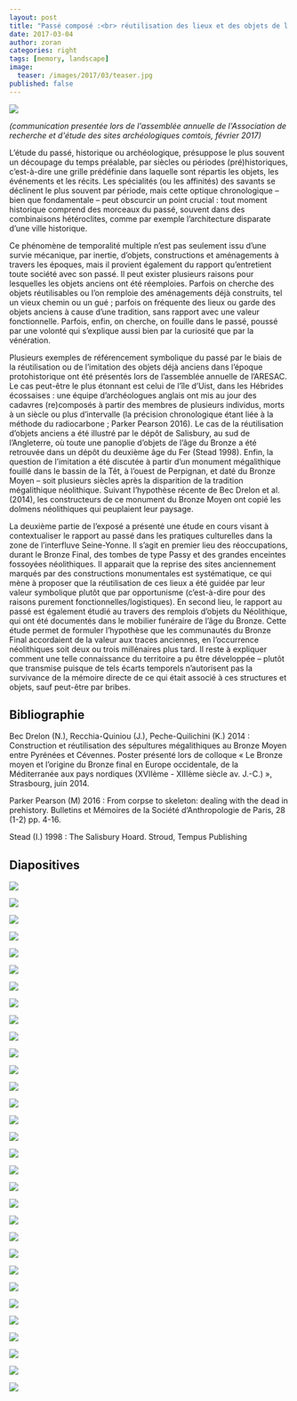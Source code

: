 ```yaml
---
layout: post
title: "Passé composé :<br> réutilisation des lieux et des objets de l’époque Néolithique à l’âge du Bronze"
date: 2017-03-04
author: zoran
categories: right
tags: [memory, landscape]
image: 
  teaser: /images/2017/03/teaser.jpg
published: false
---
```


![](/images/2017/03/Diapositive1.JPG)

*(communication presentée lors de l'assemblée annuelle de l'Association de recherche et d'étude des sites archéologiques comtois, février 2017)*

L’étude du passé, historique ou archéologique, présuppose le plus souvent un découpage du temps préalable, par siècles ou périodes (pré)historiques, c’est-à-dire une grille prédéfinie dans laquelle sont répartis les objets, les événements et les récits. Les spécialités (ou les affinités) des savants se déclinent le plus souvent par période, mais cette optique chronologique – bien que fondamentale – peut obscurcir un point crucial : tout moment historique comprend des morceaux du passé, souvent dans des combinaisons hétéroclites, comme par exemple l’architecture disparate d’une ville historique. 

Ce phénomène de temporalité multiple n’est pas seulement issu d’une survie mécanique, par inertie, d’objets, constructions et aménagements à travers les époques, mais il provient également du rapport qu’entretient toute société avec son passé. Il peut exister plusieurs raisons pour lesquelles les objets anciens ont été réemploies. Parfois on cherche des objets réutilisables ou l’on remploie des aménagements déjà construits, tel un vieux chemin ou un gué ; parfois on fréquente des lieux ou  garde des objets anciens à cause d’une tradition, sans rapport avec une valeur fonctionnelle. Parfois, enfin, on cherche, on fouille dans le passé, poussé par une volonté qui s’explique aussi bien par la curiosité que par la vénération.

Plusieurs exemples de référencement symbolique du passé par le biais de la réutilisation ou de l’imitation des objets déjà anciens dans l’époque protohistorique ont été présentés lors de l’assemblée annuelle de l’ARESAC. Le cas peut-être le plus étonnant est celui de l’île d’Uist, dans les Hébrides écossaises : une équipe d’archéologues anglais ont mis au jour des cadavres (re)composés à partir des membres de plusieurs individus, morts à un siècle ou plus d’intervalle (la précision chronologique étant liée à la méthode du radiocarbone ; Parker Pearson 2016). Le cas de la réutilisation d’objets anciens a été illustré par le dépôt de Salisbury, au sud de l’Angleterre, où toute une panoplie d’objets de l’âge du Bronze a été retrouvée dans un dépôt  du deuxième âge du Fer (Stead 1998). Enfin, la question de l’imitation a été discutée à partir d’un monument mégalithique fouillé dans le bassin de la Têt, à l’ouest de Perpignan, et daté du Bronze Moyen – soit plusieurs siècles après la disparition de la tradition mégalithique néolithique. Suivant l’hypothèse récente de Bec Drelon et al. (2014), les constructeurs de ce monument du Bronze Moyen ont copié les dolmens néolithiques qui peuplaient leur paysage.

La deuxième partie de l’exposé a présenté une étude en cours visant à contextualiser le rapport au passé dans les pratiques culturelles dans la zone de l’interfluve Seine-Yonne. Il s’agit en premier lieu des réoccupations, durant le Bronze Final, des tombes de type Passy et des grandes enceintes fossoyées néolithiques. Il apparait que la reprise des sites anciennement marqués par des constructions monumentales est systématique, ce qui mène à proposer que la réutilisation de ces lieux a été guidée par leur valeur symbolique plutôt que par opportunisme (c’est-à-dire pour des raisons purement fonctionnelles/logistiques). En second lieu, le rapport au passé est également étudié au travers des remplois d’objets du Néolithique, qui ont été documentés dans le mobilier funéraire de l’âge du Bronze. Cette étude permet de formuler l’hypothèse que les communautés du Bronze Final accordaient de la valeur aux traces anciennes, en l’occurrence néolithiques soit deux ou trois millénaires plus tard. Il reste à expliquer comment une telle connaissance du territoire a pu être développée – plutôt que transmise puisque de tels écarts temporels n’autorisent pas la survivance de la mémoire directe de ce qui était associé à ces structures et objets, sauf peut-être par bribes.     

## Bibliographie

Bec Drelon (N.), Recchia-Quiniou (J.), Peche-Quilichini (K.) 2014 : Construction et réutilisation des sépultures mégalithiques au Bronze Moyen entre Pyrénées et Cévennes. Poster présenté lors de colloque « Le Bronze moyen et l’origine du Bronze final en Europe occidentale, de la Méditerranée aux pays nordiques (XVIIème - XIIIème siècle av. J.-C.) », Strasbourg, juin 2014.

Parker Pearson (M) 2016 : From corpse to skeleton: dealing with the dead in prehistory. Bulletins et Mémoires de la Société d‘Anthropologie de Paris, 28 (1-2) pp. 4-16.

Stead (I.) 1998 : The Salisbury Hoard. Stroud, Tempus Publishing

## Diapositives

![](/images/2017/03/Diapositive1.JPG)

![](/images/2017/03/Diapositive2.JPG)

![](/images/2017/03/Diapositive3.JPG)

![](/images/2017/03/Diapositive4.JPG)

![](/images/2017/03/Diapositive5.JPG)

![](/images/2017/03/Diapositive6.JPG)

![](/images/2017/03/Diapositive7.JPG)

![](/images/2017/03/Diapositive8.JPG)

![](/images/2017/03/Diapositive9.JPG)

![](/images/2017/03/Diapositive10.JPG)

![](/images/2017/03/Diapositive11.JPG)

![](/images/2017/03/Diapositive12.JPG)

![](/images/2017/03/Diapositive13.JPG)

![](/images/2017/03/Diapositive14.JPG)

![](/images/2017/03/Diapositive15.JPG)

![](/images/2017/03/Diapositive16.JPG)

![](/images/2017/03/Diapositive17.JPG)

![](/images/2017/03/Diapositive18.JPG)

![](/images/2017/03/Diapositive19.JPG)

![](/images/2017/03/Diapositive20.JPG)

![](/images/2017/03/Diapositive21.JPG)

![](/images/2017/03/Diapositive22.JPG)

![](/images/2017/03/Diapositive23.JPG)

![](/images/2017/03/Diapositive24.JPG)

![](/images/2017/03/Diapositive25.JPG)

![](/images/2017/03/Diapositive26.JPG)

![](/images/2017/03/Diapositive27.JPG)

![](/images/2017/03/Diapositive28.JPG)

![](/images/2017/03/Diapositive29.JPG)

![](/images/2017/03/Diapositive30.JPG)

![](/images/2017/03/Diapositive31.JPG)

